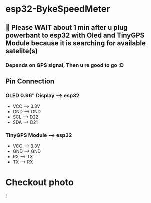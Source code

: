 # esp32-BykeSpeedMeter
## 📌 Please WAIT about 1 min after u plug powerbant to esp32 with Oled and TinyGPS Module because it is searching for available satelite(s)
### Depends on GPS signal, Then u re good to go :D

## Pin Connection
### OLED 0.96" Display --> esp32
- VCC --> 3.3V
- GND --> GND
- SCL --> D22
- SDA --> D21

### TinyGPS Module --> esp32
- VCC --> 3.3V
- GND --> GND
- RX --> TX
- TX --> RX

# Checkout photo
! [](ArduinoEsp32GPS-OledBykeSpeedMeter.jpg)
